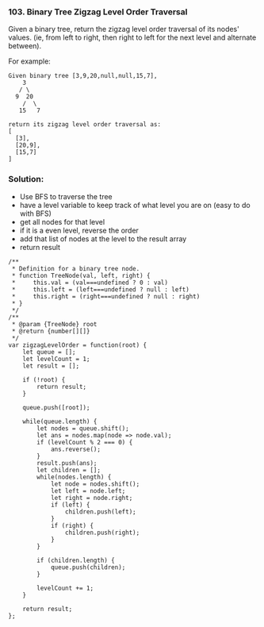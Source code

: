 ### 103. Binary Tree Zigzag Level Order Traversal

Given a binary tree, return the zigzag level order traversal of its nodes' values. (ie, from left to right, then right to left for the next level and alternate between).

For example:
```
Given binary tree [3,9,20,null,null,15,7],
    3
   / \
  9  20
    /  \
   15   7
   
return its zigzag level order traversal as:
[
  [3],
  [20,9],
  [15,7]
]
```

### Solution:
- Use BFS to traverse the tree
- have a level variable to keep track of what level you are on (easy to do with BFS)
- get all nodes for that level
- if it is a even level, reverse the order
- add that list of nodes at the level to the result array
- return result

```
/**
 * Definition for a binary tree node.
 * function TreeNode(val, left, right) {
 *     this.val = (val===undefined ? 0 : val)
 *     this.left = (left===undefined ? null : left)
 *     this.right = (right===undefined ? null : right)
 * }
 */
/**
 * @param {TreeNode} root
 * @return {number[][]}
 */
var zigzagLevelOrder = function(root) {
    let queue = [];
    let levelCount = 1;
    let result = [];
    
    if (!root) {
        return result;
    }
    
    queue.push([root]);
    
    while(queue.length) {
        let nodes = queue.shift();
        let ans = nodes.map(node => node.val);
        if (levelCount % 2 === 0) {
            ans.reverse();
        }
        result.push(ans);
        let children = [];
        while(nodes.length) {
            let node = nodes.shift();
            let left = node.left;
            let right = node.right;
            if (left) {
                children.push(left);
            }
            if (right) {
                children.push(right);
            }
        }

        if (children.length) {
            queue.push(children);    
        }
        
        levelCount += 1;
    }
    
    return result;
};
```

